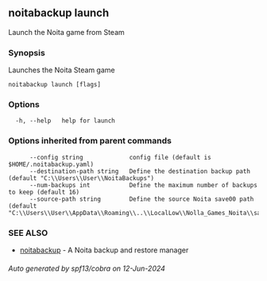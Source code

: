 ## noitabackup launch

Launch the Noita game from Steam

### Synopsis

Launches the Noita Steam game

```
noitabackup launch [flags]
```

### Options

```
  -h, --help   help for launch
```

### Options inherited from parent commands

```
      --config string             config file (default is $HOME/.noitabackup.yaml)
      --destination-path string   Define the destination backup path (default "C:\\Users\\User\\NoitaBackups")
      --num-backups int           Define the maximum number of backups to keep (default 16)
      --source-path string        Define the source Noita save00 path (default "C:\\Users\\User\\AppData\\Roaming\\..\\LocalLow\\Nolla_Games_Noita\\save00")
```

### SEE ALSO

* [noitabackup](noitabackup.md)	 - A Noita backup and restore manager

###### Auto generated by spf13/cobra on 12-Jun-2024
